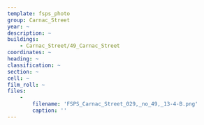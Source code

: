 ```yaml
---
template: fsps_photo
group: Carnac_Street
year: ~
description: ~
buildings:
    - Carnac_Street/49_Carnac_Street
coordinates: ~
heading: ~
classification: ~
section: ~
cell: ~
film_roll: ~
files:
    -
        filename: 'FSPS_Carnac_Street_029,_no_49,_13-4-B.png'
        caption: ''
---
```

